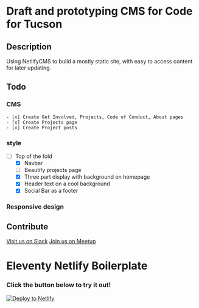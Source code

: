 # Draft and prototyping CMS for Code for Tucson
## Description

Using NetlifyCMS to build a mostly static site, with easy to access content for later updating.

## Todo
### CMS
    - [x] Create Get Involved, Projects, Code of Conduct, About pages
    - [x] Create Projects page
    - [x] Create Project posts

### style
- [ ] Top of the fold
    - [x] Navbar
    - [ ] Beautify projects page
    - [x] Three part display with background on homepage
    - [x] Header text on a cool background
    - [x] Social Bar as a footer

### Responsive design

## Contribute
[Visit us on Slack](codefortucson.slack.com)
[Join us on Meetup](https://www.meetup.com/Code-for-Tucson/)

# Eleventy Netlify Boilerplate

### Click the button below to try it out!

[![Deploy to Netlify](https://www.netlify.com/img/deploy/button.svg)](https://app.netlify.com/start/deploy?repository=https://github.com/danurbanowicz/eleventy-netlify-boilerplate&stack=cms)